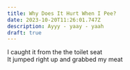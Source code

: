 ```yaml
---
title: Why Does It Hurt When I Pee?
date: 2023-10-20T11:26:01.747Z
description: Ayyy - yaay - yaah
draft: true
---
```

I caught it from the the toilet seat\
It jumped right up and grabbed my meat
